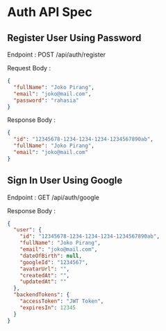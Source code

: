 # Auth API Spec

## Register User Using Password

Endpoint : POST /api/auth/register

Request Body :

```json
{
  "fullName": "Joko Pirang",
  "email": "joko@mail.com",
  "password": "rahasia"
}
```

Response Body :

```json
{
  "id": "12345678-1234-1234-1234-1234567890ab",
  "fullName": "Joko Pirang",
  "email": "joko@mail.com"
}
```

## Sign In User Using Google

Endpoint : GET /api/auth/google

Response Body :

```json
{
  "user": {
    "id": "12345678-1234-1234-1234-1234567890ab",
    "fullName": "Joko Pirang",
    "email": "joko@mail.com",
    "dateOfBirth": null,
    "googleId": "1234567",
    "avatarUrl": "",
    "createdAt": "",
    "updatedAt": ""
  },
  "backendTokens": {
    "accessToken": "JWT Token",
    "expiresIn": 12345
  }
}
```
